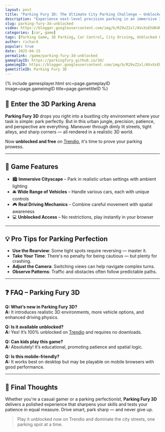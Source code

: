 ```yaml
---
layout: post
title: "Parking Fury 3D: The Ultimate City Parking Challenge — Unblocked on Trendio"
description: "Experience next-level precision parking in an immersive 3D city setting with Parking Fury 3D — unblocked and free on Trendio!"
slug: parking-fury-3d-unblocked
video: https://blogger.googleusercontent.com/img/b/R29vZ2xl/AVvXsEhUK4MgAswbA-NMTK7SqTzqU7m17SssU1vXoytKXSReDC_jwJaPPsePM8iGhe4OVcSa23WOhgt7Hz9KN-2_6NcqFSLFgOZH3vJps-n9es-Hfhyphenhyphen46uE7BdcUnVOmSkWQ3TRvP_CE_gEe_YASfQ_FHyUNCDQ2TFibvHDHwuisZTfzlcryb47VZFSLCakbZJo/s320/parking-fury-3d.png
categories: [car, game]
tags: [Parking Game, 3D Parking, Car Control, City Driving, Unblocked Games]
author: richard
popular: true
date: 2025-04-15
permalink: /game/parking-fury-3d-unblocked
gameplayID: https://parkingfury.github.io/3d/
gameimgID: https://blogger.googleusercontent.com/img/b/R29vZ2xl/AVvXsEhUK4MgAswbA-NMTK7SqTzqU7m17SssU1vXoytKXSReDC_jwJaPPsePM8iGhe4OVcSa23WOhgt7Hz9KN-2_6NcqFSLFgOZH3vJps-n9es-Hfhyphenhyphen46uE7BdcUnVOmSkWQ3TRvP_CE_gEe_YASfQ_FHyUNCDQ2TFibvHDHwuisZTfzlcryb47VZFSLCakbZJo/s320/parking-fury-3d.png
gametitleID: Parking Fury 3D
---
```


{% include gamesplayer.html
  src=page.gameplayID
  image=page.gameimgID
  title=page.gametitleID
%}

## 🚗 Enter the 3D Parking Arena

**Parking Fury 3D** drops you right into a bustling city environment where your task is simple: park perfectly. But in this urban jungle, precision, patience, and perspective are everything. Maneuver through dimly lit streets, tight alleys, and sharp corners — all rendered in a realistic 3D world.

Now **unblocked and free** on [Trendio](https://www.trendio.homes/), it's time to prove your parking prowess.

---

## 🧭 Game Features

- 🏙️ **Immersive Cityscape** – Park in realistic urban settings with ambient lighting
- 🚘 **Wide Range of Vehicles** – Handle various cars, each with unique controls
- 🎮 **Real Driving Mechanics** – Combine careful movement with spatial awareness
- 💻 **Unblocked Access** – No restrictions, play instantly in your browser

---

## 💡 Pro Tips for Parking Perfection

- **Use the Rearview**: Some tight spots require reversing — master it.
- **Take Your Time**: There's no penalty for being cautious — but plenty for crashing.
- **Adjust the Camera**: Switching views can help navigate complex turns.
- **Observe Patterns**: Traffic and obstacles often follow predictable paths.

---

## ❓ FAQ – Parking Fury 3D

**Q: What’s new in Parking Fury 3D?**  
**A:** It introduces realistic 3D environments, more vehicle options, and enhanced driving physics.

**Q: Is it available unblocked?**  
**A:** Yes! It’s 100% unblocked on [Trendio](https://www.trendio.homes/) and requires no downloads.

**Q: Can kids play this game?**  
**A:** Absolutely! It’s educational, promoting patience and spatial logic.

**Q: Is this mobile-friendly?**  
**A:** It works best on desktop but may be playable on mobile browsers with good performance.

---

## 🏁 Final Thoughts

Whether you're a casual gamer or a parking perfectionist, **Parking Fury 3D** delivers a polished experience that sharpens your skills and tests your patience in equal measure. Drive smart, park sharp — and never give up.

> Play it unblocked now on Trendio and dominate the city streets, one parking spot at a time.
